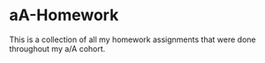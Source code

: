 # aA-Homework
This is a collection of all my homework assignments that were done throughout my a/A cohort.
